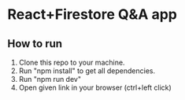 # React+Firestore Q&A app

## How to run

1. Clone this repo to your machine.
2. Run "npm install" to get all dependencies.
3. Run "npm run dev"
4. Open given link in your browser (ctrl+left click)